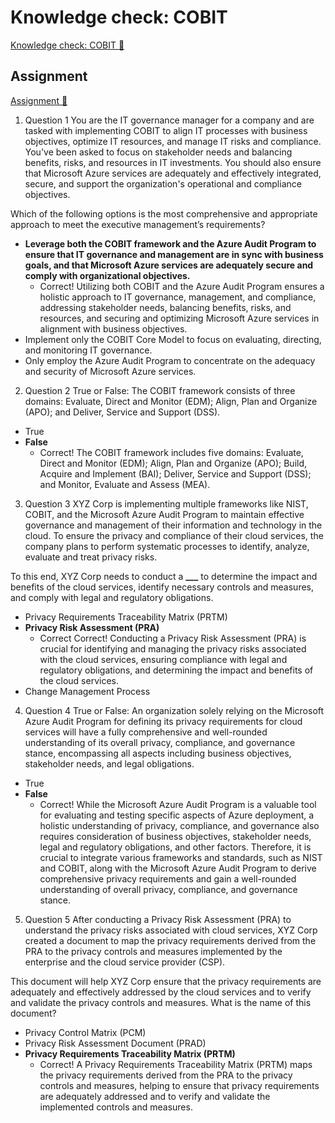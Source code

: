 # Knowledge check: COBIT

[Knowledge check: COBIT 🔗](https://www.coursera.org/learn/cybersecurity-management-and-compliance/assignment-submission/pWsIH/knowledge-check-cobit)

## Assignment

[Assignment 🔗](https://www.coursera.org/learn/cybersecurity-management-and-compliance/assignment-submission/pWsIH/knowledge-check-cobit/attempt)

1.  Question 1
    You are the IT governance manager for a company and are tasked with implementing COBIT to align IT processes with business objectives, optimize IT resources, and manage IT risks and compliance. You've been asked to focus on stakeholder needs and balancing benefits, risks, and resources in IT investments. You should also ensure that Microsoft Azure services are adequately and effectively integrated, secure, and support the organization's operational and compliance objectives.

Which of the following options is the most comprehensive and appropriate approach to meet the executive management’s requirements?

- **Leverage both the COBIT framework and the Azure Audit Program to ensure that IT governance and management are in sync with business goals, and that Microsoft Azure services are adequately secure and comply with organizational objectives.**
  - Correct! Utilizing both COBIT and the Azure Audit Program ensures a holistic approach to IT governance, management, and compliance, addressing stakeholder needs, balancing benefits, risks, and resources, and securing and optimizing Microsoft Azure services in alignment with business objectives.
- Implement only the COBIT Core Model to focus on evaluating, directing, and monitoring IT governance.
- Only employ the Azure Audit Program to concentrate on the adequacy and security of Microsoft Azure services.

2. Question 2
   True or False: The COBIT framework consists of three domains: Evaluate, Direct and Monitor (EDM); Align, Plan and Organize (APO); and Deliver, Service and Support (DSS).

- True
- **False**
  - Correct! The COBIT framework includes five domains: Evaluate, Direct and Monitor (EDM); Align, Plan and Organize (APO); Build, Acquire and Implement (BAI); Deliver, Service and Support (DSS); and Monitor, Evaluate and Assess (MEA).

3. Question 3
   XYZ Corp is implementing multiple frameworks like NIST, COBIT, and the Microsoft Azure Audit Program to maintain effective governance and management of their information and technology in the cloud. To ensure the privacy and compliance of their cloud services, the company plans to perform systematic processes to identify, analyze, evaluate and treat privacy risks.

To this end, XYZ Corp needs to conduct a **\_\_\_** to determine the impact and benefits of the cloud services, identify necessary controls and measures, and comply with legal and regulatory obligations.

- Privacy Requirements Traceability Matrix (PRTM)
- **Privacy Risk Assessment (PRA)**
  - Correct
    Correct! Conducting a Privacy Risk Assessment (PRA) is crucial for identifying and managing the privacy risks associated with the cloud services, ensuring compliance with legal and regulatory obligations, and determining the impact and benefits of the cloud services.
- Change Management Process

4. Question 4
   True or False: An organization solely relying on the Microsoft Azure Audit Program for defining its privacy requirements for cloud services will have a fully comprehensive and well-rounded understanding of its overall privacy, compliance, and governance stance, encompassing all aspects including business objectives, stakeholder needs, and legal obligations.

- True
- **False**
  - Correct! While the Microsoft Azure Audit Program is a valuable tool for evaluating and testing specific aspects of Azure deployment, a holistic understanding of privacy, compliance, and governance also requires consideration of business objectives, stakeholder needs, legal and regulatory obligations, and other factors. Therefore, it is crucial to integrate various frameworks and standards, such as NIST and COBIT, along with the Microsoft Azure Audit Program to derive comprehensive privacy requirements and gain a well-rounded understanding of overall privacy, compliance, and governance stance.

5. Question 5
   After conducting a Privacy Risk Assessment (PRA) to understand the privacy risks associated with cloud services, XYZ Corp created a document to map the privacy requirements derived from the PRA to the privacy controls and measures implemented by the enterprise and the cloud service provider (CSP).

This document will help XYZ Corp ensure that the privacy requirements are adequately and effectively addressed by the cloud services and to verify and validate the privacy controls and measures. What is the name of this document?

- Privacy Control Matrix (PCM)
- Privacy Risk Assessment Document (PRAD)
- **Privacy Requirements Traceability Matrix (PRTM)**
  - Correct! A Privacy Requirements Traceability Matrix (PRTM) maps the privacy requirements derived from the PRA to the privacy controls and measures, helping to ensure that privacy requirements are adequately addressed and to verify and validate the implemented controls and measures.
